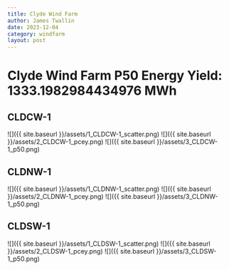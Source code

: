 ```yaml
---
title: Clyde Wind Farm
author: James Twallin
date: 2023-12-04
category: windfarm
layout: post
---
```

# Clyde Wind Farm P50 Energy Yield: 1333.1982984434976 MWh

CLDCW-1
-------------
![]({{ site.baseurl }}/assets/1_CLDCW-1_scatter.png)
![]({{ site.baseurl }}/assets/2_CLDCW-1_pcey.png)
![]({{ site.baseurl }}/assets/3_CLDCW-1_p50.png)

CLDNW-1
-------------
![]({{ site.baseurl }}/assets/1_CLDNW-1_scatter.png)
![]({{ site.baseurl }}/assets/2_CLDNW-1_pcey.png)
![]({{ site.baseurl }}/assets/3_CLDNW-1_p50.png)

CLDSW-1
-------------
![]({{ site.baseurl }}/assets/1_CLDSW-1_scatter.png)
![]({{ site.baseurl }}/assets/2_CLDSW-1_pcey.png)
![]({{ site.baseurl }}/assets/3_CLDSW-1_p50.png)

